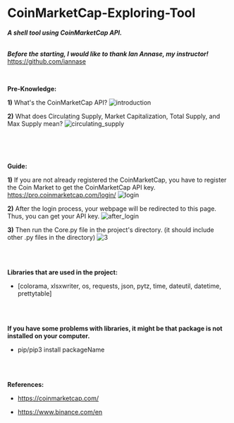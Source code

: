 # CoinMarketCap-Exploring-Tool
***A shell tool using CoinMarketCap API.***
<br/><br/>

***Before the starting, I would like to thank Ian Annase, my instructor!*** 
<br/>https://github.com/iannase

<br/>

**Pre-Knowledge:**

**1)** What's the CoinMarketCap API?
![introduction](https://user-images.githubusercontent.com/53393474/86461947-73159f00-bd33-11ea-9801-43ab09e38af2.png)


**2)** What does Circulating Supply, Market Capitalization, Total Supply, and Max Supply mean?
![circulating_supply](https://user-images.githubusercontent.com/53393474/86462999-54180c80-bd35-11ea-818f-d5d663331557.png)

<br/><br/><br/>

**Guide:**

  **1)** If you are not already registered the CoinMarketCap, you have to register the Coin Market to get the CoinMarketCap API key.
  https://pro.coinmarketcap.com/login/
  ![login](https://user-images.githubusercontent.com/53393474/86462267-018a2080-bd34-11ea-82ee-64465b900cbe.png)
  
  
  **2)** After the login process, your webpage will be redirected to this page. Thus, you can get your API key.
  ![after_login](https://user-images.githubusercontent.com/53393474/86472614-183a7280-bd48-11ea-8844-1e7e64caf8d8.png)
  
  
  **3)** Then run the Core.py file in the project's directory. (it should include other .py files in the directory)
  ![3](https://user-images.githubusercontent.com/53393474/86473686-0954bf80-bd4a-11ea-9a72-5e7f4961f71a.png)
  
<br/><br/>

**Libraries that are used in the project:**
  * [colorama, xlsxwriter, os, requests, json, pytz, time, dateutil, datetime, prettytable]  
  
<br/><br/>

**If you have some problems with libraries, it might be that package is not installed on your computer.**
  * pip/pip3 install packageName

<br/><br/>

**References:**
  * https://coinmarketcap.com/
  
  * https://www.binance.com/en
